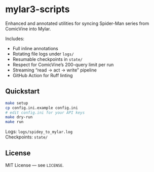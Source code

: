 # mylar3-scripts

Enhanced and annotated utilities for syncing Spider-Man series from ComicVine into Mylar.

Includes:
- Full inline annotations
- Rotating file logs under `logs/`
- Resumable checkpoints in `state/`
- Respect for ComicVine’s 200-query limit per run
- Streaming “read → act → write” pipeline
- GitHub Action for Ruff linting

## Quickstart

```bash
make setup
cp config.ini.example config.ini
# edit config.ini for your API keys
make dry-run
make run
```

Logs: `logs/spidey_to_mylar.log`  
Checkpoints: `state/`

## License

MIT License — see `LICENSE`.